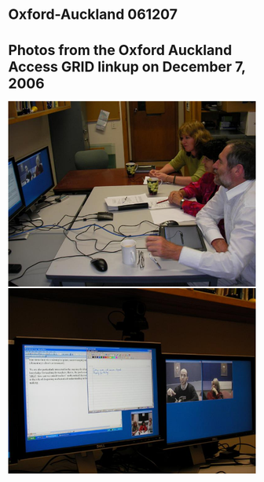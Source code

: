 # Oxford-Auckland 061207

# Photos from the Oxford Auckland Access GRID linkup on December 7, 2006

![SANY0202.jpg](./attachments/SANY0202.JPG)
![SANY0213.jpg](./attachments/SANY0213.jpg)
